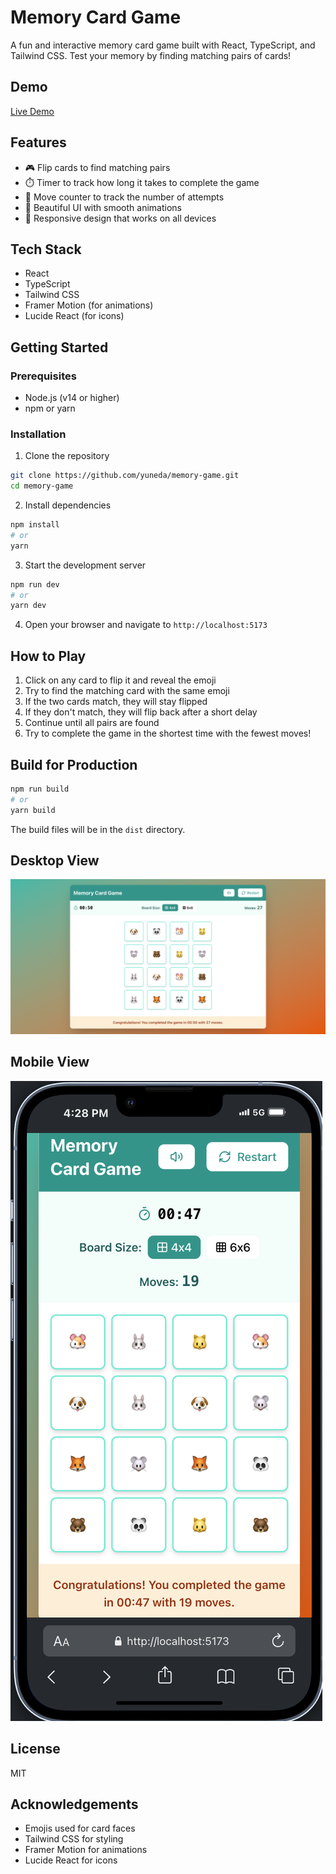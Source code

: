 # Memory Card Game

A fun and interactive memory card game built with React, TypeScript, and Tailwind CSS. Test your memory by finding matching pairs of cards!

## Demo

[Live Demo](https://memory-game-yuneda.vercel.app/)

## Features

- 🎮 Flip cards to find matching pairs
- ⏱️ Timer to track how long it takes to complete the game
- 🔢 Move counter to track the number of attempts
- 🎨 Beautiful UI with smooth animations
- 📱 Responsive design that works on all devices

## Tech Stack

- React
- TypeScript
- Tailwind CSS
- Framer Motion (for animations)
- Lucide React (for icons)

## Getting Started

### Prerequisites

- Node.js (v14 or higher)
- npm or yarn

### Installation

1. Clone the repository
```bash
git clone https://github.com/yuneda/memory-game.git
cd memory-game
```

2. Install dependencies
```bash
npm install
# or
yarn
```

3. Start the development server
```bash
npm run dev
# or
yarn dev
```

4. Open your browser and navigate to `http://localhost:5173`

## How to Play

1. Click on any card to flip it and reveal the emoji
2. Try to find the matching card with the same emoji
3. If the two cards match, they will stay flipped
4. If they don't match, they will flip back after a short delay
5. Continue until all pairs are found
6. Try to complete the game in the shortest time with the fewest moves!

## Build for Production

```bash
npm run build
# or
yarn build
```

The build files will be in the `dist` directory.

## Desktop View
![Alt-Text](/public/desktop-view.png)
## Mobile View
![Alt-Text](/public/mobile-view.png)

## License

MIT

## Acknowledgements

- Emojis used for card faces
- Tailwind CSS for styling
- Framer Motion for animations
- Lucide React for icons

